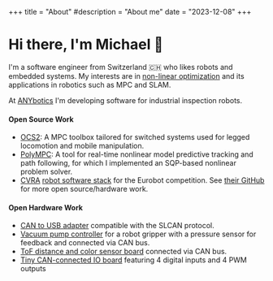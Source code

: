 +++
title = "About"
#description = "About me"
date = "2023-12-08"
+++

# Hi there, I'm Michael 👋

I'm a software engineer from Switzerland 🇨🇭 who likes robots and embedded systems.
My interests are in [non-linear optimization](https://github.com/nuft/nls) and its applications in robotics such as MPC and SLAM.

At [ANYbotics](https://www.anybotics.com/) I'm developing software for industrial inspection robots.

#### Open Source Work

- [OCS2](https://github.com/leggedrobotics/ocs2): A MPC toolbox tailored for switched systems used for legged locomotion and mobile manipulation.
- [PolyMPC](https://github.com/PREDICT-EPFL/polympc/tree/master): A tool for real-time nonlinear model predictive tracking and path following, for which I implemented an SQP-based nonlinear problem solver.
- [CVRA](https://cvra.ch/) [robot software stack](https://github.com/cvra/robot-software) for the Eurobot competition. See [their GitHub](https://github.com/cvra) for more open source/hardware work.

#### Open Hardware Work

- [CAN to USB adapter](https://github.com/cvra/CAN-USB-dongle) compatible with the SLCAN protocol.
- [Vacuum pump controller](https://github.com/cvra/actuator-board) for a robot gripper with a pressure sensor for feedback and connected via CAN bus.
- [ToF distance and color sensor board](https://github.com/cvra/sensor-board) connected via CAN bus.
- [Tiny CAN-connected IO board](https://github.com/cvra/can-io-board) featuring 4 digital inputs and 4 PWM outputs 
